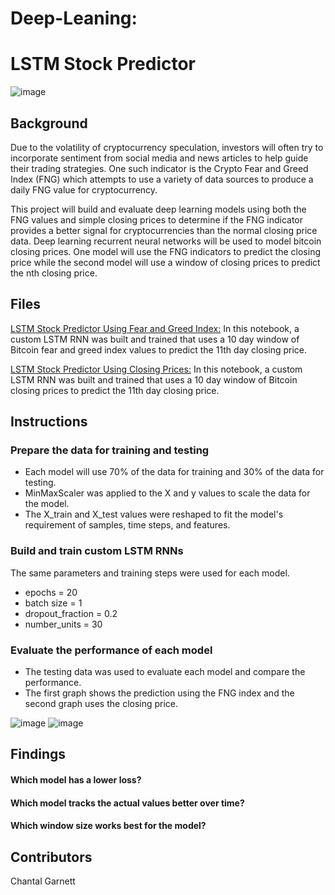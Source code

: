 # Deep-Leaning:
# LSTM Stock Predictor

![image](https://user-images.githubusercontent.com/99493522/172638704-2de716b6-c7b0-48f6-8659-c657d37f6fc4.png)

## Background

Due to the volatility of cryptocurrency speculation, investors will often try to incorporate sentiment from social media and news articles to help guide their trading strategies. One such indicator is the Crypto Fear and Greed Index (FNG) which attempts to use a variety of data sources to produce a daily FNG value for cryptocurrency. 

This project will build and evaluate deep learning models using both the FNG values and simple closing prices to determine if the FNG indicator provides a better signal for cryptocurrencies than the normal closing price data.
Deep learning recurrent neural networks will be used to model bitcoin closing prices. One model will use the FNG indicators to predict the closing price while the second model will use a window of closing prices to predict the nth closing price.

## Files

[LSTM Stock Predictor Using Fear and Greed Index:](https://github.com/ChantalAG/Deep-Leaning-/blob/main/lstm_stock_predictor_fng.ipynb)
In this notebook, a custom LSTM RNN was built and trained that uses a 10 day window of Bitcoin fear and greed index values to predict the 11th day closing price.

[LSTM Stock Predictor Using Closing Prices:](https://github.com/ChantalAG/Deep-Leaning-/blob/main/lstm_stock_predictor_closing.ipynb)
In this notebook, a custom LSTM RNN was built and trained that uses a 10 day window of Bitcoin closing prices to predict the 11th day closing price.



## Instructions
### Prepare the data for training and testing
* Each model will use 70% of the data for training and 30% of the data for testing.
* MinMaxScaler was applied to the X and y values to scale the data for the model.
* The X_train and X_test values were reshaped to fit the model's requirement of samples, time steps, and features. 
    

### Build and train custom LSTM RNNs
The same parameters and training steps were used for each model.
* epochs = 20
* batch size = 1
* dropout_fraction = 0.2
* number_units = 30

### Evaluate the performance of each model
* The testing data was used to evaluate each model and compare the performance.
* The first graph shows the prediction using the FNG index and the second graph uses the closing price. 

![image](https://user-images.githubusercontent.com/99493522/172665230-59146cb4-a08e-410d-91fe-366acf63af82.png)
![image](https://user-images.githubusercontent.com/99493522/172665067-3abacb6a-1fb1-4b7d-8008-43fc1e5114ec.png)



## Findings
#### Which model has a lower loss?

#### Which model tracks the actual values better over time?
#### Which window size works best for the model?

## Contributors
Chantal Garnett
